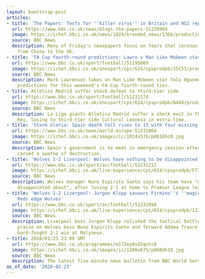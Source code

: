 ```yaml
---
layout: bootstrap-post
articles:
- title: 'The Papers: Tests for ''killer virus'' in Britain and HS2 report'
  url: https://www.bbc.co.uk/news/blogs-the-papers-51230904
  image: https://ichef.bbci.co.uk/news/1024/branded_news/13DA/production/_110628050_mirror.jpg
  source: BBC News
  description: Many of Friday's newspapers focus on fears that coronavirus has spread
    from China to the UK.
- title: 'FA Cup fourth-round predictions: Lawro v Man Like Mobeen star Tolu Ogunmefun'
  url: https://www.bbc.co.uk/sport/football/51195069
  image: https://ichef.bbci.co.uk/onesport/cps/624/cpsprodpb/15C51/production/_110596198_manlikemobeenstartoluogunmefun.jpg
  source: BBC News
  description: Mark Lawrenson takes on Man Like Mobeen star Tolu Ogunmefun to make
    predictions for this weekend's FA Cup fourth-round ties.
- title: Atletico Madrid suffer shock defeat to third-tier side
  url: https://www.bbc.co.uk/sport/football/51231174
  image: https://ichef.bbci.co.uk/onesport/cps/624/cpsprodpb/B448/production/_110625164_gettyimages-1201533076.jpg
  source: BBC News
  description: La Liga giants Atletico Madrid suffer a shock exit in the Copa del
    Rey, losing to third-tier side Cultural Leonesa in extra-time.
- title: 'Storm Gloria: Spain death toll rises to 13 with four missing'
  url: https://www.bbc.co.uk/news/world-europe-51231064
  image: https://ichef.bbci.co.uk/images/ic/1024x576/p0816hc0.jpg
  source: BBC News
  description: Spain's government is to meet in emergency session after the storm
    carved a swathe of destruction.
- title: 'Wolves 1-2 Liverpool: Wolves have nothing to be disappointed about - Nuno'
  url: https://www.bbc.co.uk/sport/av/football/51231211
  image: https://ichef.bbci.co.uk/live-experience/cps/624/cpsprodpb/F732/production/_110628236_p08178k3.jpg
  source: BBC News
  description: Wolves manager Nuno Espirito Santo says his team have "nothing to be
    disappointed about", after losing 2-1 at home to Premier League leaders Liverpool.
- title: 'Wolves 1-2 Liverpool: Jurgen Klopp savours Firmino''s ''magic moment'' as
    Reds edge Wolves'
  url: https://www.bbc.co.uk/sport/av/football/51231094
  image: https://ichef.bbci.co.uk/live-experience/cps/624/cpsprodpb/1222A/production/_110628247_p08179r4.jpg
  source: BBC News
  description: Liverpool boss Jurgen Klopp relished the tactical battle and heaps
    praise on Wolves boss Nuno Espirito Santo and forward Adama Traore after his side's
    hard-fought 2-1 win at Molyneux.
- title: 2020/01/23 23:00 GMT
  url: https://www.bbc.co.uk/programmes/w172wy0sd2qntc8
  image: https://ichef.bbci.co.uk/images/ic/1200x675/p060dh18.jpg
  source: BBC News
  description: The latest five minute news bulletin from BBC World Service.
as_of_date: '2020-01-23'
---
```


